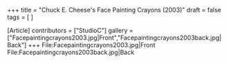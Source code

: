 +++
title = "Chuck E. Cheese's Face Painting Crayons (2003)"
draft = false
tags = [ ]

[Article]
contributors = ["StudioC"]
gallery = ["Facepaintingcrayons2003.jpg|Front","Facepaintingcrayons2003back.jpg|Back"]
+++
<gallery>
File:Facepaintingcrayons2003.jpg|Front
File:Facepaintingcrayons2003back.jpg|Back
</gallery>